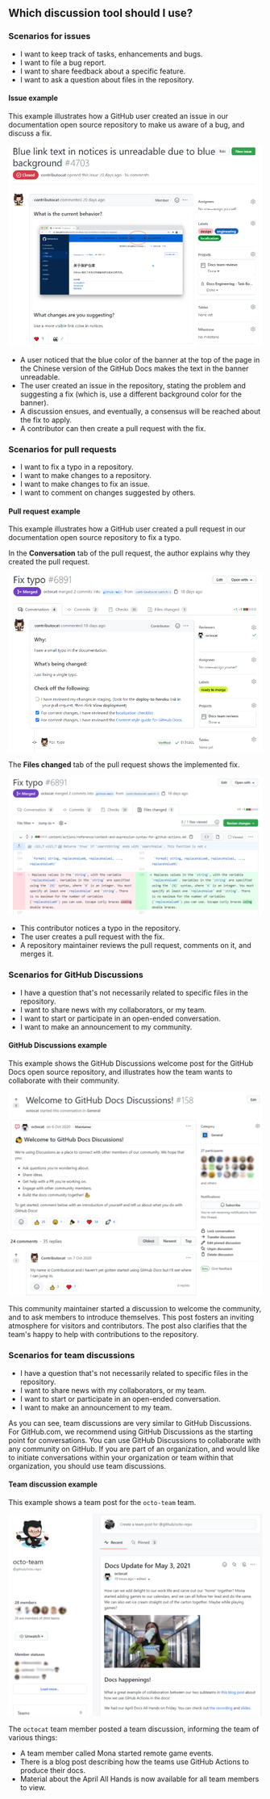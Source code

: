 ## Which discussion tool should I use?

### Scenarios for issues

- I want to keep track of tasks, enhancements and bugs.
- I want to file a bug report.
- I want to share feedback about a specific feature.
- I want to ask a question about files in the repository.

#### Issue example

This example illustrates how a GitHub user created an issue in our documentation open source repository to make us aware of a bug, and discuss a fix. 

![Example of issue](./images/help/issues/issue-example.png)

- A user noticed that the blue color of the banner at the top of the page in the Chinese version of the GitHub Docs makes the text in the banner unreadable. 
- The user created an issue in the repository, stating the problem and suggesting a fix (which is, use a different background color for the banner).
- A discussion ensues, and eventually, a consensus will be reached about the fix to apply.
- A contributor can then create a pull request with the fix.

### Scenarios for pull requests

- I want to fix a typo in a repository.
- I want to make changes to a repository.
- I want to make changes to fix an issue.
- I want to comment on changes suggested by others.

#### Pull request example

This example illustrates how a GitHub user created a pull request in our documentation open source repository to fix a typo. 

In the **Conversation** tab of the pull request, the author explains why they created the pull request.

![Example of pull request - Conversation tab](./images/help/pull_requests/pr-conversation-example.png)

The **Files changed** tab of the pull request shows the implemented fix.

![Example of pull request - Files changed tab](./images/help/pull_requests/pr-files-changed-example.png)

- This contributor notices a typo in the repository.
- The user creates a pull request with the fix.
- A repository maintainer reviews the pull request, comments on it, and merges it.

### Scenarios for GitHub Discussions

- I have a question that's not necessarily related to specific files in the repository.
- I want to share news with my collaborators, or my team.
- I want to start or participate in an open-ended conversation.
- I want to make an announcement to my community.

#### GitHub Discussions example

This example shows the GitHub Discussions welcome post for the GitHub Docs open source repository, and illustrates how the team wants to collaborate with their community.

![Example of GitHub Discussions](./images/help/discussions/github-discussions-example.png)

This community maintainer started a discussion to welcome the community, and to ask members to introduce themselves. This post fosters an inviting atmosphere for visitors and contributors. The post also clarifies that the team's happy to help with contributions to the repository.

### Scenarios for team discussions

- I have a question that's not necessarily related to specific files in the repository.
- I want to share news with my collaborators, or my team.
- I want to start or participate in an open-ended conversation.
- I want to make an announcement to my team.

As you can see, team discussions are very similar to GitHub Discussions. For GitHub.com, we recommend using GitHub Discussions as the starting point for conversations. You can use GitHub Discussions to collaborate with any community on GitHub. If you are part of an organization, and would like to initiate conversations within your organization or team within that organization, you should use team discussions.

#### Team discussion example

This example shows a team post for the `octo-team` team.

![Example of team discussion](./images/help/projects/team-discussions-example.png)

The `octocat` team member posted a team discussion, informing the team of various things:
- A team member called Mona started remote game events.
- There is a blog post describing how the teams use GitHub Actions to produce their docs.
- Material about the April All Hands is now available for all team members to view.
